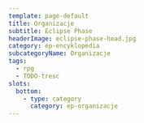 ```yaml
---
template: page-default
title: Organizacje
subtitle: Eclipse Phase
headerImage: eclipse-phase-head.jpg
category: ep-encyklopedia
subcategoryName: Organizacje
tags:
  - rpg
  - TODO-tresc
slots:
  bottom:
    - type: category
      category: ep-organizacje
---
```

